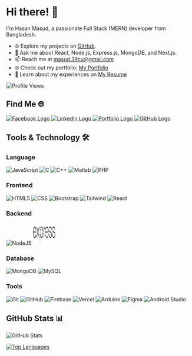 # Hi there! 👋

I'm Hasan Masud, a passionate Full Stack (MERN) developer from Bangladesh.

- 🌐 Explore my projects on [GitHub](https://github.com/HasanMasud1039).
- 💬 Ask me about React, Node.js, Express.js, MongoDB, and Next.js.
- 📫 Reach me at [masud.39cu@gmail.com](mailto:masud.39cu@gmail.com)
- 🌐 Check out my portfolio: [My Portfolio](https://hasan-masud.netlify.app/)
- 📄 Learn about my experiences on [My Resume](https://drive.google.com/file/d/1iG3f0fVt1ohlnSz69NNa9iOENJy8qSSS/view?usp=sharing)

![Profile Views](https://komarev.com/ghpvc/?username=HasanMasud1039&label=Profile%20views&color=0e75b6&style=flat)

## Find Me 🌐
<div class="gap-8 space-x-4">
  <a href="https://www.facebook.com/hasan.masud.1234" class="rounded-full mx-2">
    <img src="https://github.com/rahuldkjain/github-profile-readme-generator/blob/master/src/images/icons/Social/facebook.svg" alt="Facebook Logo" width="46" height="46">
  </a>

  <a href="https://www.linkedin.com/in/hasan-masud-110203/">
    <img src="https://github.com/rahuldkjain/github-profile-readme-generator/blob/master/src/images/icons/Social/linked-in-alt.svg" class="rounded-full" alt="LinkedIn Logo" width="50" height="50">
  </a>

  <a href="https://hasan-masud.netlify.app/">
    <img src="https://cdn-icons-png.flaticon.com/512/726/726005.png" alt="Portfolio Logo" class="rounded-xl" width="50" height="50">
  </a>

  <a href="https://github.com/HasanMasud1039">
    <img src="https://github.com/rahuldkjain/github-profile-readme-generator/blob/master/src/images/icons/Social/github.svg" alt="GitHub Logo" class="rounded-xl text-black" width="50" height="50">
  </a>
</div>

## Tools & Technology 🛠️
### Language
<div>
  <img src="https://github.com/rahuldkjain/github-profile-readme-generator/blob/master/src/images/icons/ProgrammingLanguages/javascript.svg" alt="JavaScript" class="rounded-xl" width="60" height="60">
  <img src="https://github.com/rahuldkjain/github-profile-readme-generator/blob/master/src/images/icons/ProgrammingLanguages/c.svg" alt="C" class="rounded-xl" width="60" height="60">
  <img src="https://github.com/rahuldkjain/github-profile-readme-generator/blob/master/src/images/icons/ProgrammingLanguages/cpp.svg" alt="C++" class="rounded-xl" width="60" height="60">
  <img src="https://upload.wikimedia.org/wikipedia/commons/thumb/2/21/Matlab_Logo.png/667px-Matlab_Logo.png" alt="Matlab" class="rounded-xl" width="60" height="60">
  <img src="https://github.com/rahuldkjain/github-profile-readme-generator/blob/master/src/images/icons/ProgrammingLanguages/php.svg" alt="PHP" class="rounded-xl" width="60" height="60">
</div>

### Frontend
<div>
  <img src="https://github.com/rahuldkjain/github-profile-readme-generator/blob/master/src/images/icons/FrontendDevelopment/html.svg" alt="HTML5" class="rounded-xl" width="60" height="60">
  <img src="https://github.com/rahuldkjain/github-profile-readme-generator/blob/master/src/images/icons/FrontendDevelopment/css.svg" alt="CSS" class="rounded-xl" width="60" height="60">
  <img src="https://github.com/rahuldkjain/github-profile-readme-generator/blob/master/src/images/icons/FrontendDevelopment/bootstrap.svg" alt="Bootstrap" class="rounded-xl" width="60" height="60">
  <img src="https://github.com/rahuldkjain/github-profile-readme-generator/blob/master/src/images/icons/FrontendDevelopment/tailwind.svg" alt="Tailwind" class="rounded-xl" width="60" height="60">
  <img src="https://github.com/rahuldkjain/github-profile-readme-generator/blob/master/src/images/icons/FrontendDevelopment/reactjs.svg" alt="React" class="rounded-xl" width="60" height="60">
</div>

### Backend
<div>
  <img src="https://github.com/rahuldkjain/github-profile-readme-generator/blob/master/src/images/icons/BackendDevelopment/nodejs.svg" alt="NodeJS" class="rounded-xl" width="60" height="60">
  <img src="https://github.com/rahuldkjain/github-profile-readme-generator/blob/master/src/images/icons/BackendDevelopment/express.svg" alt="ExpressJS" class="rounded-xl" width="60" height="60">
</div>

### Database
<div>
  <img src="https://github.com/rahuldkjain/github-profile-readme-generator/blob/master/src/images/icons/Database/mongodb.svg" alt="MongoDB" class="rounded-xl" width="60" height="60">
  <img src="https://github.com/rahuldkjain/github-profile-readme-generator/blob/master/src/images/icons/Database/mysql.svg" alt="MySQL" class="rounded-xl" width="60" height="60">
</div>

### Tools
<div>
  <img src="https://git-scm.com/images/logos/downloads/Git-Icon-Black.png" alt="Git" class="rounded-xl" width="60" height="60">
  <img src="https://github.githubassets.com/images/modules/logos_page/GitHub-Mark.png" alt="GitHub" class="rounded-xl" width="60" height="60">
  <img src="https://w7.pngwing.com/pngs/246/288/png-transparent-firebase-hd-logo-thumbnail.png" alt="Firebase" class="rounded-xl" width="60" height="60">
  <img src="https://seeklogo.com/images/V/vercel-logo-F748E39008-seeklogo.com.png" alt="Vercel" class="rounded-xl" width="60" height="60">
  <img src="https://github.com/rahuldkjain/github-profile-readme-generator/blob/master/src/images/icons/Other/arduino.svg" alt="Arduino" class="rounded-xl" width="60" height="60">
  <img src="https://logowik.com/content/uploads/images/figma.jpg" alt="Figma" class="rounded-xl" width="60" height="60">
  <img src="https://upload.wikimedia.org/wikipedia/commons/thumb/e/e3/Android_Studio_Icon_%282014-2019%29.svg/1200px-Android_Studio_Icon_%282014-2019%29.svg.png" alt="Android Studio" class="rounded-xl" width="60" height="60">
</div>

## GitHub Stats 📊
![GitHub Stats](https://github-readme-stats.vercel.app/api?username=HasanMasud1039&theme=react&show_icons=true)

[![Top Languages](https://github-readme-stats.vercel.app/api/top-langs/?username=HasanMasud1039&theme=react&show_icons=true&theme=cobalt)](https://github.com/HasanMasud1039/github-readme-stats)

